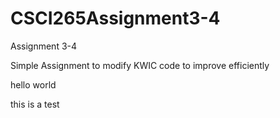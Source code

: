 CSCI265Assignment3-4
====================

Assignment 3-4

Simple Assignment to modify KWIC code to improve efficiently

hello world

this is a test
